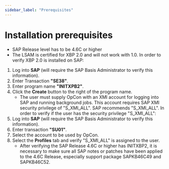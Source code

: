 ```yaml
---
sidebar_label: "Prerequisites"
---
```


# Installation prerequisites

- SAP Release level has to be 4.6C or higher
- The LSAM is certified for XBP 2.0 and will not work with 1.0. In order to verify XBP 2.0 is installed on SAP:

1. Log into **SAP** (will require the SAP Basis Administrator to verify this information).
2. Enter Transaction **"SE38"**.
3. Enter program name **"INITXPB2"**.
4. Click the **Create** button to the right of the program name.
    - The user must supply OpCon with an XMI account for logging into SAP and running background jobs. This account requires SAP XMI security privilege of "S_XMI_ALL". SAP recommends "S_XMI_ALL". In order to verify if the user has the security privilege "S_XMI_ALL":
5. Log into **SAP** (will require the SAP Basis Administrator to verify this information).
6. Enter transaction **"SU01"**.
7. Select the account to be used by OpCon.
8. Select the **Profiles** tab and verify "S_XMI_ALL" is assigned to the user.
    - After verifying the SAP Release 4.6C or higher has INITXBP2, it is necessary to make sure all SAP notes or patches have been applied to the 4.6C Release, especially support package SAPKB46C49 and SAPKB46C52.
